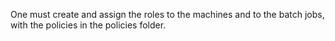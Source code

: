 One must create and assign the roles to the machines and to the batch jobs, with the policies in the policies folder.
